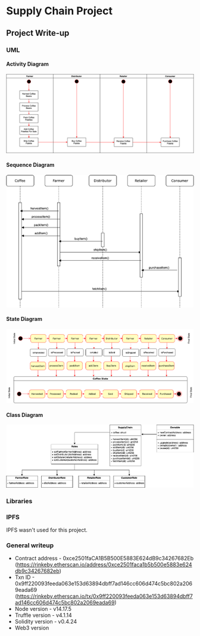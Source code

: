 # Supply Chain Project

## Project Write-up

### UML

#### Activity Diagram

![activity-diagram](./images/Activity_Diagram.png)

#### Sequence Diagram

![sequence-diagram](./images/Sequence_Diagram.png)

#### State Diagram

![state-diagram](./images/State_Diagram.png)

#### Class Diagram

![class-diagram](./images/Class_Modelling.png)

### Libraries

### IPFS

IPFS wasn't used for this project.

### General writeup

- Contract address - 0xce2501faCA1B5B500E5883E624dB9c34267682Eb (https://rinkeby.etherscan.io/address/0xce2501faca1b5b500e5883e624db9c34267682eb)
- Txn ID - 0x9ff220093feeda063e153d63894dbff7ad146cc606d474c5bc802a2069eada69 (https://rinkeby.etherscan.io/tx/0x9ff220093feeda063e153d63894dbff7ad146cc606d474c5bc802a2069eada69)
- Node version - v14.17.5
- Truffle version - v4.1.14
- Solidity version - v0.4.24
- Web3 version
